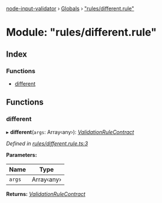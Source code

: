 [node-input-validator](../README.md) › [Globals](../globals.md) › ["rules/different.rule"](_rules_different_rule_.md)

# Module: "rules/different.rule"

## Index

### Functions

* [different](_rules_different_rule_.md#different)

## Functions

###  different

▸ **different**(`args`: Array‹any›): *[ValidationRuleContract](../interfaces/_contracts_.validationrulecontract.md)*

*Defined in [rules/different.rule.ts:3](https://github.com/bitnbytesio/node-input-validator/blob/f6990fa/src/rules/different.rule.ts#L3)*

**Parameters:**

Name | Type |
------ | ------ |
`args` | Array‹any› |

**Returns:** *[ValidationRuleContract](../interfaces/_contracts_.validationrulecontract.md)*
